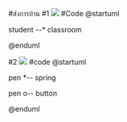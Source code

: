 #ส่งการบ้าน
#1
![](http://www.plantuml.com/plantuml/img/SoWkIImgAStDuIekAKr9pIjHqDNLKaZEIImkBihFp-LoICrB0Se20000)
#Code
@startuml

student --* classroom

@enduml

#2
![](http://www.plantuml.com/plantuml/img/SoWkIImgAStDuIf8pLFGqjLLA2ueoinB1tFpWToaqfAI_3mkXzIy5A0g0000)
#code
@startuml

pen *-- spring

pen o-- button

@enduml
